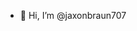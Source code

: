 - 👋 Hi, I’m @jaxonbraun707

<!---
jaxonbraun707/jaxonbraun707 is a ✨ special ✨ repository because its `README.md` (this file) appears on your GitHub profile.
You can click the Preview link to take a look at your changes.
--->
